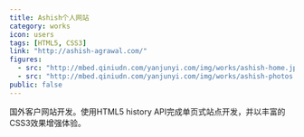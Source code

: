 ```yaml
---
title: Ashish个人网站
category: works
icon: users
tags: [HTML5, CSS3]
link: "http://ashish-agrawal.com/"
figures:
  - src: "http://mbed.qiniudn.com/yanjunyi.com/img/works/ashish-home.jpg"
  - src: "http://mbed.qiniudn.com/yanjunyi.com/img/works/ashish-photos.jpg"
public: false
---
```


国外客户网站开发。使用HTML5 history API完成单页式站点开发，并以丰富的CSS3效果增强体验。
